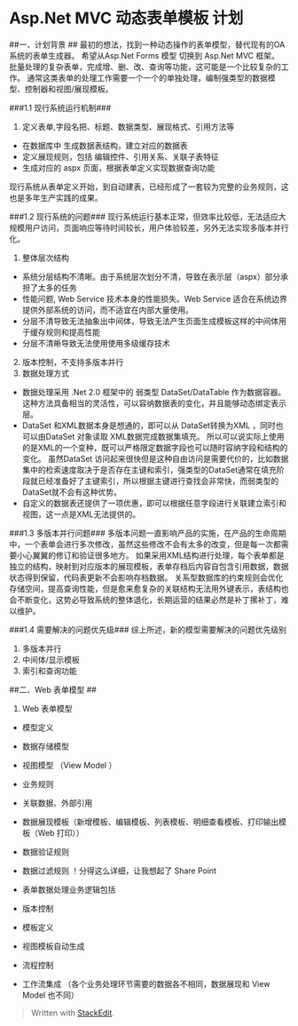 Asp.Net MVC  动态表单模板 计划
==============================

##一、计划背景 ##
最初的想法，找到一种动态操作的表单模型，替代现有的OA系统的表单生成器。
希望从Asp.Net Forms 模型 切换到  Asp.Net MVC 框架。
批量处理的复杂表单，完成增、删、改、查询等功能，这可能是一个比较复杂的工作。
通常这类表单的处理工作需要一个一个的单独处理，编制强类型的数据模型、控制器和视图/展现模板。

###1.1 现行系统运行机制###
 1.  定义表单,字段名把、标题、数据类型、展现格式、引用方法等
 - 在数据库中 生成数据表结构，建立对应的数据表
 - 定义展现规则，包括 编辑控件、引用关系、关联子表特征
 - 生成对应的 aspx 页面，根据表单定义实现数据查询功能

现行系统从表单定义开始，到自动建表，已经形成了一套较为完整的业务规则，这也是多年生产实践的成果。


###1.2 现行系统的问题###
现行系统运行基本正常，但效率比较低，无法适应大规模用户访问，页面响应等待时间较长，用户体验较差，另外无法实现多版本并行化。

1. 整体层次结构
- 系统分层结构不清晰。由于系统层次划分不清，导致在表示层（aspx）部分承担了太多的任务
- 性能问题, Web Service 技术本身的性能损失。Web Service 适合在系统边界提供外部系统的访问，而不适宜在内部大量使用。
- 分层不清导致无法抽象出中间体，导致无法产生页面生成模板这样的中间体用于缓存规则和提高性能
- 分层不清晰导致无法使用使用多级缓存技术

2. 版本控制，不支持多版本并行
3. 数据处理方式
 - 数据处理采用 .Net 2.0 框架中的 弱类型 DataSet/DataTable 作为数据容器。
这种方法具备相当的灵活性，可以容纳数据表的变化，并且能够动态绑定表示层。
 - DataSet 和XML数据本身是想通的，即可以从 DataSet转换为XML ，同时也可以由DataSet 对象读取 XML数据完成数据集填充。
所以可以说实际上使用的是XML的一个变种，既可以严格限定数据字段也可以随时容纳字段和结构的变化。
虽然DataSet 访问起来很快但是这种自由访问是需要代价的，比如数据集中的检索速度取决于是否存在主键和索引，强类型的DataSet通常在填充阶段就已经准备好了主键索引，所以根据主键进行查找会非常快，而弱类型的DataSet就不会有这种优势。
 - 自定义的数据表还提供了一项优惠，即可以根据任意字段进行关联建立索引和视图，这一点是XML无法提供的。

###1.3 多版本并行问题###
多版本问题一直影响产品的实施，在产品的生命周期中，一个表单会进行多次修改，虽然这些修改不会有太多的改变，但是每一次都需要小心翼翼的修订和验证很多地方。
如果采用XML结构进行处理，每个表单都是独立的结构，映射到对应版本的展现模板，表单存档后内容自包含引用数据，数据状态得到保留，代码表更新不会影响存档数据。
关系型数据库的约束规则会优化存储空间，提高查询性能，但是愈来愈复杂的关联结构无法用外键表示，表结构也会不断变化，这势必导致系统的整体退化，长期运营的结果必然是补丁摞补丁，难以维护。

###1.4 需要解决的问题优先级###
综上所述，新的模型需要解决的问题优先级别
1. 多版本并行
2. 中间体/显示模板
3. 索引和查询功能

##二、Web 表单模型 ##
1. Web 表单模型
 - 模型定义
 - 数据存储模型
 - 视图模型 （View Model ）
 - 业务规则
 - 关联数据、外部引用
 - 数据展现模板（新增模板、编辑模板、列表模板、明细查看模板、打印输出模板（Web 打印））
 - 数据验证规则
 - 数据过滤规则
！分得这么详细，让我想起了 Share Point

- 表单数据处理业务逻辑包括
 - 版本控制
 - 模板定义
 - 视图模板自动生成
 - 流程控制
 - 工作流集成 （各个业务处理环节需要的数据各不相同，数据展现和 View Model 也不同）



> Written with [StackEdit](https://stackedit.io/).